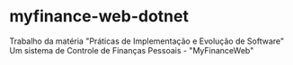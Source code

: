# myfinance-web-dotnet
Trabalho da matéria "Práticas de Implementação e Evolução de Software"
Um sistema de Controle de Finanças Pessoais - "MyFinanceWeb"
